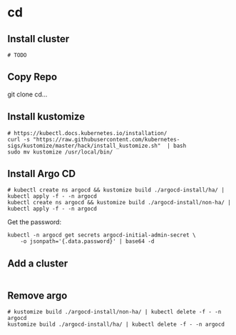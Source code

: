 # cd

## Install cluster

```
# TODO
```

## Copy Repo

git clone cd...

## Install kustomize

```
# https://kubectl.docs.kubernetes.io/installation/
curl -s "https://raw.githubusercontent.com/kubernetes-sigs/kustomize/master/hack/install_kustomize.sh"  | bash
sudo mv kustomize /usr/local/bin/
```

## Install Argo CD

```
# kubectl create ns argocd && kustomize build ./argocd-install/ha/ | kubectl apply -f - -n argocd
kubectl create ns argocd && kustomize build ./argocd-install/non-ha/ | kubectl apply -f - -n argocd
```

Get the password:

```
kubectl -n argocd get secrets argocd-initial-admin-secret \
    -o jsonpath='{.data.password}' | base64 -d
```

## Add a cluster

```

```

## Remove argo

```
# kustomize build ./argocd-install/non-ha/ | kubectl delete -f - -n argocd
kustomize build ./argocd-install/ha/ | kubectl delete -f - -n argocd
```
